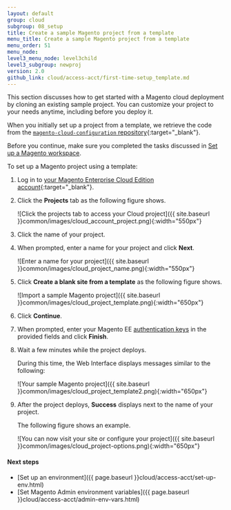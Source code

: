 ```yaml
---
layout: default
group: cloud
subgroup: 08_setup
title: Create a sample Magento project from a template
menu_title: Create a sample Magento project from a template
menu_order: 51
menu_node: 
level3_menu_node: level3child
level3_subgroup: newproj
version: 2.0
github_link: cloud/access-acct/first-time-setup_template.md
---
```


This section discusses how to get started with a Magento cloud deployment by cloning an existing sample project. You can customize your project to your needs anytime, including before you deploy it.

When you initially set up a project from a template, we retrieve the code from the [`magento-cloud-configuration` repository](https://github.com/magento-cloud/magento-cloud-configuration){:target="_blank"}.

<div class="bs-callout bs-callout-info" id="info">
  <p>Before you continue, make sure you completed the tasks discussed in <a href="{{page.baseurl}}cloud/before/before-workspace.html">Set up a Magento workspace</a>.</p>
</div>

To set up a Magento project using a template:

1.	Log in to [your Magento Enterprise Cloud Edition account](https://accounts.magento.cloud){:target="_blank"}.
2.	Click the **Projects** tab as the following figure shows.

	![Click the projects tab to access your Cloud project]({{ site.baseurl }}common/images/cloud_account_project.png){:width="550px"}
3.	Click the name of your project.
2.	When prompted, enter a name for your project and click **Next**.

	![Enter a name for your project]({{ site.baseurl }}common/images/cloud_project_name.png){:width="550px"}
3.	Click **Create a blank site from a template** as the following figure shows.

	![Import a sample Magento project]({{ site.baseurl }}common/images/cloud_project_template.png){:width="650px"}
4.	Click **Continue**.
5.	When prompted, enter your Magento EE [authentication keys]({{page.baseurl}}install-gde/prereq/connect-auth.html) in the provided fields and click **Finish**.
6.	Wait a few minutes while the project deploys.

	During this time, the Web Interface displays messages similar to the following:

	![Your sample Magento project]({{ site.baseurl }}common/images/cloud_project_template2.png){:width="650px"}
7.	After the project deploys, **Success** displays next to the name of your project.

	The following figure shows an example. 

	![You can now visit your site or configure your project]({{ site.baseurl }}common/images/cloud_project-options.png){:width="650px"}
	
#### Next steps
*	[Set up an environment]({{ page.baseurl }}cloud/access-acct/set-up-env.html)
*	[Set Magento Admin environment variables]({{ page.baseurl }}cloud/access-acct/admin-env-vars.html)


